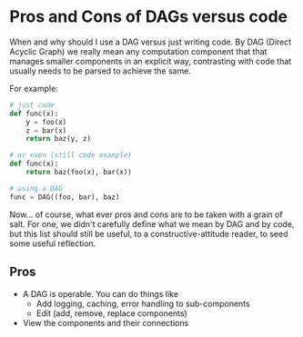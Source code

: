 # Pros and Cons of DAGs versus code

When and why should I use a DAG versus just writing code. 
By DAG (Direct Acyclic Graph) we really mean any computation component that that manages smaller components in an explicit way, 
contrasting with code that usually needs to be parsed to achieve the same.

For example: 

```python
# just code
def func(x):
    y = foo(x)
    z = bar(x)
    return baz(y, z)

# or even (still code example)
def func(x):
    return baz(foo(x), bar(x))

# using a DAG
func = DAG((foo, bar), baz)
```

Now... of course, what ever pros and cons are to be taken with a grain of salt. 
For one, we didn't carefully define what we mean by DAG and by code, 
but this list should still be useful, to a constructive-attitude reader, to seed some useful reflection.


## Pros

* A DAG is operable. You can do things like
  * Add logging, caching, error handling to sub-components
  * Edit (add, remove, replace components)
* View the components and their connections


